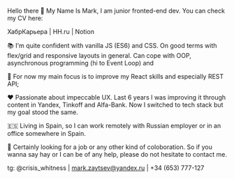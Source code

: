 Hello there 👋
My Name Is Mark, I am junior fronted-end dev. You can check my CV here:

ХабрКарьера | HH.ru | Notion

📚 I'm quite confident with vanilla JS (ES6) and CSS. On good terms with flex/grid and responsive layouts in general. 
Can cope with OOP, asynchronous programming (hi to Event Loop) and 

🎯 For now my main focus is to improve my React skills and especially REST API;

♥️ Passionate about impeccable UX. Last 6 years I was improving it through content in Yandex, Tinkoff and Alfa-Bank. 
Now I switched to tech stack but my goal stood the same. 

🇪🇸 Living in Spain, so I can work remotely with Russian employer or in an office somewhere in Spain.  

🤝 Certainly looking for a job or any other kind of coloboration. So if you wanna say hay or I can be of any help, 
please do not hesitate to contact me.

tg: @crisis_whitness | mark.zaytsev@yandex.ru | +34 (653) 777-127
